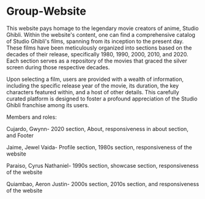 # Group-Website
This website pays homage to the legendary movie creators of anime, Studio Ghibli. Within the website's content, one can find a comprehensive catalog of Studio Ghibli's films, spanning from its inception to the present day. These films have been meticulously organized into sections based on the decades of their release, specifically 1980, 1990, 2000, 2010, and 2020. Each section serves as a repository of the movies that graced the silver screen during those respective decades.

Upon selecting a film, users are provided with a wealth of information, including the specific release year of the movie, its duration, the key characters featured within, and a host of other details. This carefully curated platform is designed to foster a profound appreciation of the Studio Ghibli franchise among its users.

Members and roles:

Cujardo, Gwynn- 2020 section, About, responsiveness in about section, and Footer

Jaime, Jewel Vaida- Profile section, 1980s section, responsiveness of the website

Paraiso, Cyrus Nathaniel- 1990s section, showcase section, responsiveness of the website

Quiambao, Aeron Justin- 2000s section, 2010s section, and responsiveness of the website
